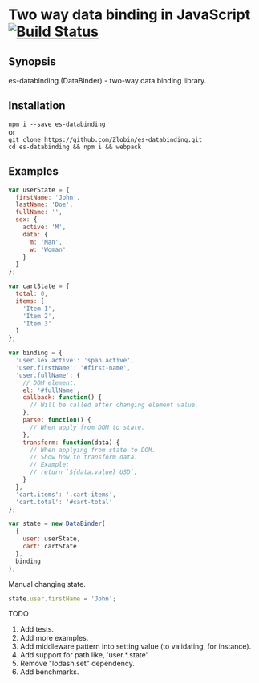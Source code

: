 # Two way data binding in JavaScript [![Build Status](https://travis-ci.org/Zlobin/es-databinding.png?branch=master)](https://travis-ci.org/Zlobin/es-databinding)

## Synopsis

es-databinding (DataBinder) - two-way data binding library.

## Installation

`npm i --save es-databinding`<br>
or<br>
`git clone https://github.com/Zlobin/es-databinding.git`<br>
`cd es-databinding && npm i && webpack`<br>

## Examples

```js
var userState = {
  firstName: 'John',
  lastName: 'Doe',
  fullName: '',
  sex: {
    active: 'M',
    data: {
      m: 'Man',
      w: 'Woman'
    }
  }
};

var cartState = {
  total: 0,
  items: [
    'Item 1',
    'Item 2',
    'Item 3'
  ]
};

var binding = {
  'user.sex.active': 'span.active',
  'user.firstName': '#first-name',
  'user.fullName': {
    // DOM element.
    el: '#fullName',
    callback: function() {
      // Will be called after changing element value.
    },
    parse: function() {
      // When apply from DOM to state.
    },
    transform: function(data) {
      // When applying from state to DOM.
      // Show how to transform data.
      // Example:
      // return `${data.value} USD`;
    }
  },
  'cart.items': '.cart-items',
  'cart.total': '#cart-total'
};

var state = new DataBinder(
  {
    user: userState,
    cart: cartState
  },
  binding
);
```

Manual changing state.
```js
state.user.firstName = 'John';
```

TODO

1. Add tests.
2. Add more examples.
3. Add middleware pattern into setting value (to validating, for instance).
4. Add support for path like, 'user.*.state'.
5. Remove "lodash.set" dependency.
6. Add benchmarks.
